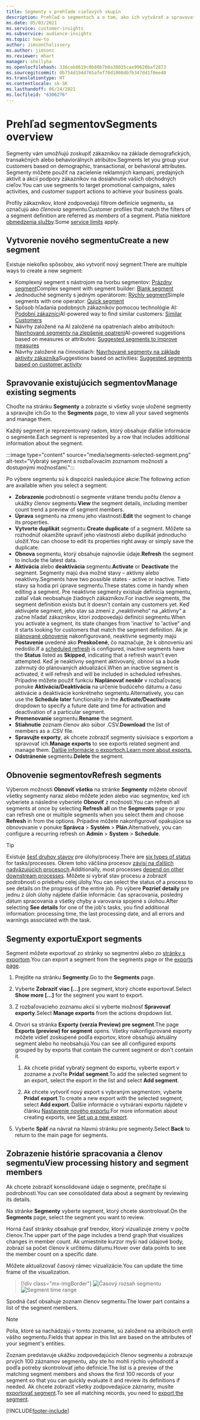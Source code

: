 ```yaml
---
title: Segmenty v prehľade cieľových skupín
description: Prehľad o segmentoch a o tom, ako ich vytvárať a spravovať.
ms.date: 05/03/2021
ms.service: customer-insights
ms.subservice: audience-insights
ms.topic: how-to
author: JimsonChalissery
ms.author: jimsonc
ms.reviewer: mhart
manager: shellyha
ms.openlocfilehash: 336cab8619c0b80b7b8a38035cae99620baf2873
ms.sourcegitcommit: 0b754d194d765afef70d1008db7b347dd1f0ee40
ms.translationtype: HT
ms.contentlocale: sk-SK
ms.lasthandoff: 06/24/2021
ms.locfileid: "6306276"
---
```

# <a name="segments-overview"></a><span data-ttu-id="5a720-103">Prehľad segmentov</span><span class="sxs-lookup"><span data-stu-id="5a720-103">Segments overview</span></span>

<span data-ttu-id="5a720-104">Segmenty vám umožňujú zoskupiť zákazníkov na základe demografických, transakčných alebo behaviorálnych atribútov.</span><span class="sxs-lookup"><span data-stu-id="5a720-104">Segments let you group your customers based on demographic, transactional, or behavioral attributes.</span></span> <span data-ttu-id="5a720-105">Segmenty môžete použiť na zacielenie reklamných kampaní, predajných aktivít a akcií podpory zákazníkov na dosiahnutie vašich obchodných cieľov.</span><span class="sxs-lookup"><span data-stu-id="5a720-105">You can use segments to target promotional campaigns, sales activities, and customer support actions to achieve your business goals.</span></span>

<span data-ttu-id="5a720-106">Profily zákazníkov, ktoré zodpovedajú filtrom definície segmentu, sa označujú ako *členovia* segmentu.</span><span class="sxs-lookup"><span data-stu-id="5a720-106">Customer profiles that match the filters of a segment definition are referred as *members* of a segment.</span></span> <span data-ttu-id="5a720-107">Platia niektoré [obmedzenia služby](service-limits.md).</span><span class="sxs-lookup"><span data-stu-id="5a720-107">Some [service limits](service-limits.md) apply.</span></span>

## <a name="create-a-new-segment"></a><span data-ttu-id="5a720-108">Vytvorenie nového segmentu</span><span class="sxs-lookup"><span data-stu-id="5a720-108">Create a new segment</span></span>

<span data-ttu-id="5a720-109">Existuje niekoľko spôsobov, ako vytvoriť nový segment:</span><span class="sxs-lookup"><span data-stu-id="5a720-109">There are multiple ways to create a new segment:</span></span> 

- <span data-ttu-id="5a720-110">Komplexný segment s nástrojom na tvorbu segmentov: [Prázdny segment](segment-builder.md#create-a-new-segment)</span><span class="sxs-lookup"><span data-stu-id="5a720-110">Complex segment with segment builder: [Blank segment](segment-builder.md#create-a-new-segment)</span></span>
- <span data-ttu-id="5a720-111">Jednoduché segmenty s jedným operátorom: [Rýchly segment](segment-builder.md#quick-segments)</span><span class="sxs-lookup"><span data-stu-id="5a720-111">Simple segments with one operator: [Quick segment](segment-builder.md#quick-segments)</span></span>
- <span data-ttu-id="5a720-112">Spôsob hľadania podobných zákazníkov pomocou technológie AI: [Podobní zákazníci](find-similar-customer-segments.md)</span><span class="sxs-lookup"><span data-stu-id="5a720-112">AI-powered way to find similar customers: [Similar Customers](find-similar-customer-segments.md)</span></span>
- <span data-ttu-id="5a720-113">Návrhy založené na AI založené na opatreniach alebo atribútoch: [Navrhované segmenty na zlepšenie opatrení](suggested-segments.md)</span><span class="sxs-lookup"><span data-stu-id="5a720-113">AI-powered suggestions based on measures or attributes: [Suggested segments to improve measures](suggested-segments.md)</span></span>
- <span data-ttu-id="5a720-114">Návrhy založené na činnostiach: [Navrhované segmenty na základe aktivity zákazníka](suggested-segments-activity.md)</span><span class="sxs-lookup"><span data-stu-id="5a720-114">Suggestions based on activities: [Suggested segments based on customer activity](suggested-segments-activity.md)</span></span>

## <a name="manage-existing-segments"></a><span data-ttu-id="5a720-115">Spravovanie existujúcich segmentov</span><span class="sxs-lookup"><span data-stu-id="5a720-115">Manage existing segments</span></span>

<span data-ttu-id="5a720-116">Choďte na stránku **Segmenty** a zobrazte si všetky svoje uložené segmenty a spravujte ich.</span><span class="sxs-lookup"><span data-stu-id="5a720-116">Go to the **Segments** page, to view all your saved segments and manage them.</span></span>

<span data-ttu-id="5a720-117">Každý segment je reprezentovaný radom, ktorý obsahuje ďalšie informácie o segmente.</span><span class="sxs-lookup"><span data-stu-id="5a720-117">Each segment is represented by a row that includes additional information about the segment.</span></span>

:::image type="content" source="media/segments-selected-segment.png" alt-text="Vybratý segment s rozbaľovacím zoznamom možností a dostupnými možnosťami.":::

<span data-ttu-id="5a720-119">Po výbere segmentu sú k dispozícii nasledujúce akcie:</span><span class="sxs-lookup"><span data-stu-id="5a720-119">The following action are available when you select a segment:</span></span>

- <span data-ttu-id="5a720-120">**Zobrazenie** podrobností o segmente vrátane trendu počtu členov a ukážky členov segmentu.</span><span class="sxs-lookup"><span data-stu-id="5a720-120">**View** the segment details, including member count trend a preview of segment members.</span></span>
- <span data-ttu-id="5a720-121">**Úprava** segmentu na zmenu jeho vlastností.</span><span class="sxs-lookup"><span data-stu-id="5a720-121">**Edit** the segment to change its properties.</span></span>
- <span data-ttu-id="5a720-122">**Vytvorte duplikát** segmentu.</span><span class="sxs-lookup"><span data-stu-id="5a720-122">**Create duplicate** of a segment.</span></span> <span data-ttu-id="5a720-123">Môžete sa rozhodnúť okamžite upraviť jeho vlastnosti alebo duplikát jednoducho uložiť.</span><span class="sxs-lookup"><span data-stu-id="5a720-123">You can choose to edit its properties right away or simply save the duplicate.</span></span>
- <span data-ttu-id="5a720-124">**Obnova** segmentu, ktorý obsahuje najnovšie údaje.</span><span class="sxs-lookup"><span data-stu-id="5a720-124">**Refresh** the segment to include the latest data.</span></span>
- <span data-ttu-id="5a720-125">**Aktivácia** alebo **deaktivácia** segmentu.</span><span class="sxs-lookup"><span data-stu-id="5a720-125">**Activate** or **Deactivate** the segment.</span></span> <span data-ttu-id="5a720-126">Segmenty majú dva možné stavy – aktívny alebo neaktívny.</span><span class="sxs-lookup"><span data-stu-id="5a720-126">Segments have two possible states - active or inactive.</span></span> <span data-ttu-id="5a720-127">Tieto stavy sa hodia pri úprave segmentu.</span><span class="sxs-lookup"><span data-stu-id="5a720-127">These states come in handy when editing a segment.</span></span> <span data-ttu-id="5a720-128">Pre neaktívne segmenty existuje definícia segmentu, zatiaľ však neobsahuje žiadnych zákazníkov.</span><span class="sxs-lookup"><span data-stu-id="5a720-128">For inactive segments, the segment definition exists but it doesn't contain any customers yet.</span></span> <span data-ttu-id="5a720-129">Keď aktivujete segment, jeho stav sa zmení z „neaktívneho“ na „aktívny“ a začne hľadať zákazníkov, ktorí zodpovedajú definícii segmentu.</span><span class="sxs-lookup"><span data-stu-id="5a720-129">When you activate a segment, its state changes from 'inactive' to 'active" and it starts looking for customers that match the segment definition.</span></span> <span data-ttu-id="5a720-130">Ak je [plánované obnovenie](system.md#schedule-tab) nakonfigurované, neaktívne segmenty majú **Postavenie** uvedené ako **Preskočené**, čo naznačuje, že k obnoveniu ani nedošlo.</span><span class="sxs-lookup"><span data-stu-id="5a720-130">If a [scheduled refresh](system.md#schedule-tab) is configured, inactive segments have the **Status** listed as **Skipped**, indicating that a refresh wasn't even attempted.</span></span> <span data-ttu-id="5a720-131">Keď je neaktívny segment aktivovaný, obnoví sa a bude zahrnutý do plánovaných aktualizácií.</span><span class="sxs-lookup"><span data-stu-id="5a720-131">When an inactive segment is activated, it will refresh and will be included in scheduled refreshes.</span></span>
  <span data-ttu-id="5a720-132">Prípadne môžete použiť funkciu **Naplánovať neskôr** v rozbaľovacej ponuke **Aktivácia/Deaktivácia** na určenie budúceho dátumu a času aktivácie a deaktivácie konkrétneho segmentu.</span><span class="sxs-lookup"><span data-stu-id="5a720-132">Alternatively, you can use the **Schedule later** functionality in the **Activate/Deactivate** dropdown to specify a future date and time for activation and deactivation of a particular segment.</span></span>
- <span data-ttu-id="5a720-133">**Premenovanie** segmentu.</span><span class="sxs-lookup"><span data-stu-id="5a720-133">**Rename** the segment.</span></span>
- <span data-ttu-id="5a720-134">**Stiahnutie** zoznam členov ako súbor .CSV.</span><span class="sxs-lookup"><span data-stu-id="5a720-134">**Download** the list of members as a .CSV file.</span></span>
- <span data-ttu-id="5a720-135">**Spravujte exporty**, ak chcete zobraziť segmenty súvisiace s exportom a spravovať ich.</span><span class="sxs-lookup"><span data-stu-id="5a720-135">**Manage exports** to see exports related segment and manage them.</span></span> [<span data-ttu-id="5a720-136">Ďalšie informácie o exportoch.</span><span class="sxs-lookup"><span data-stu-id="5a720-136">Learn more about exports.</span></span>](export-destinations.md)
- <span data-ttu-id="5a720-137">**Odstránenie** segmentu.</span><span class="sxs-lookup"><span data-stu-id="5a720-137">**Delete** the segment.</span></span>

## <a name="refresh-segments"></a><span data-ttu-id="5a720-138">Obnovenie segmentov</span><span class="sxs-lookup"><span data-stu-id="5a720-138">Refresh segments</span></span>

<span data-ttu-id="5a720-139">Výberom možnosti **Obnoviť všetko** na stránke **Segmenty** môžete obnoviť všetky segmenty naraz alebo môžete jeden alebo viac segmentov, keď ich vyberiete a následne vyberiete **Obnoviť** z možností.</span><span class="sxs-lookup"><span data-stu-id="5a720-139">You can refresh all segments at once by selecting **Refresh all** on the **Segments** page or you can refresh one or multiple segments when you select them and choose **Refresh** in from the options.</span></span> <span data-ttu-id="5a720-140">Prípadne môžete nakonfigurovať opakujúce sa obnovovanie v ponuke **Správca** > **Systém** > **Plán**.</span><span class="sxs-lookup"><span data-stu-id="5a720-140">Alternatively, you can configure a recurring refresh on **Admin** > **System** > **Schedule**.</span></span>

> [!TIP]
> <span data-ttu-id="5a720-141">Existuje [šesť druhov stavov](system.md#status-types) pre úlohy/procesy.</span><span class="sxs-lookup"><span data-stu-id="5a720-141">There are [six types of status](system.md#status-types) for tasks/processes.</span></span> <span data-ttu-id="5a720-142">Okrem toho väčšina procesov [závisí na ďalších nadväzujúcich procesoch](system.md#refresh-policies).</span><span class="sxs-lookup"><span data-stu-id="5a720-142">Additionally, most processes [depend on other downstream processes](system.md#refresh-policies).</span></span> <span data-ttu-id="5a720-143">Môžete si vybrať stav procesu a zobraziť podrobnosti o priebehu celej úlohy.</span><span class="sxs-lookup"><span data-stu-id="5a720-143">You can select the status of a process to see details on the progress of the entire job.</span></span> <span data-ttu-id="5a720-144">Po výbere **Pozrieť detaily** pre jednu z úloh úlohy nájdete ďalšie informácie: čas spracovania, posledný dátum spracovania a všetky chyby a varovania spojené s úlohou.</span><span class="sxs-lookup"><span data-stu-id="5a720-144">After selecting **See details** for one of the job's tasks, you find additional information: processing time, the last processing date, and all errors and warnings associated with the task.</span></span>

## <a name="export-segments"></a><span data-ttu-id="5a720-145">Segmenty exportu</span><span class="sxs-lookup"><span data-stu-id="5a720-145">Export segments</span></span>

<span data-ttu-id="5a720-146">Segment môžete exportovať zo stránky so segmentmi alebo zo [stránky s exportom](export-destinations.md).</span><span class="sxs-lookup"><span data-stu-id="5a720-146">You can export a segment from the segments page or the [exports page](export-destinations.md).</span></span> 

1. <span data-ttu-id="5a720-147">Prejdite na stránku **Segmenty**.</span><span class="sxs-lookup"><span data-stu-id="5a720-147">Go to the **Segments** page.</span></span>

1. <span data-ttu-id="5a720-148">Vyberte **Zobraziť viac [...]** pre segment, ktorý chcete exportovať.</span><span class="sxs-lookup"><span data-stu-id="5a720-148">Select **Show more [...]** for the segment you want to export.</span></span>

1. <span data-ttu-id="5a720-149">Z rozbaľovacieho zoznamu akcií si vyberte možnosť **Spravovať exporty**.</span><span class="sxs-lookup"><span data-stu-id="5a720-149">Select **Manage exports** from the actions dropdown list.</span></span>

1. <span data-ttu-id="5a720-150">Otvorí sa stránka **Exporty (verzia Preview) pre segment**.</span><span class="sxs-lookup"><span data-stu-id="5a720-150">The page **Exports (preview) for segment** opens.</span></span> <span data-ttu-id="5a720-151">Všetky nakonfigurované exporty môžete vidieť zoskupené podľa exportov, ktoré obsahujú aktuálny segment alebo ho neobsahujú.</span><span class="sxs-lookup"><span data-stu-id="5a720-151">You can see all configured exports grouped by by exports that contain the current segment or don't contain it.</span></span>

   1. <span data-ttu-id="5a720-152">Ak chcete pridať vybratý segment do exportu, vyberte export v zozname a zvoľte **Pridať segment**.</span><span class="sxs-lookup"><span data-stu-id="5a720-152">To add the selected segment to an export, select the export in the list and select **Add segment**.</span></span>

   1. <span data-ttu-id="5a720-153">Ak chcete vytvoriť nový export s vybraným segmentom, vyberte **Pridať export**.</span><span class="sxs-lookup"><span data-stu-id="5a720-153">To create a new export with the selected segment, select **Add export**.</span></span> <span data-ttu-id="5a720-154">Ďalšie informácie o vytváraní exportu nájdete v článku [Nastavenie nového exportu](export-destinations.md#set-up-a-new-export).</span><span class="sxs-lookup"><span data-stu-id="5a720-154">For more information about creating exports, see [Set up a new export](export-destinations.md#set-up-a-new-export).</span></span>

1. <span data-ttu-id="5a720-155">Vyberte **Späť** na návrat na hlavnú stránku pre segmenty.</span><span class="sxs-lookup"><span data-stu-id="5a720-155">Select **Back** to return to the main page for segments.</span></span>

## <a name="view-processing-history-and-segment-members"></a><span data-ttu-id="5a720-156">Zobrazenie histórie spracovania a členov segmentu</span><span class="sxs-lookup"><span data-stu-id="5a720-156">View processing history and segment members</span></span>

<span data-ttu-id="5a720-157">Ak chcete zobraziť konsolidované údaje o segmente, prečítajte si podrobnosti.</span><span class="sxs-lookup"><span data-stu-id="5a720-157">You can see consolidated data about a segment by reviewing its details.</span></span>

<span data-ttu-id="5a720-158">Na stránke **Segmenty** vyberte segment, ktorý chcete skontrolovať.</span><span class="sxs-lookup"><span data-stu-id="5a720-158">On the **Segments** page, select the segment you want to review.</span></span>

<span data-ttu-id="5a720-159">Horná časť stránky obsahuje graf trendov, ktorý vizualizuje zmeny v počte členov.</span><span class="sxs-lookup"><span data-stu-id="5a720-159">The upper part of the page includes a trend graph that visualizes changes in member count.</span></span> <span data-ttu-id="5a720-160">Ak umiestnite kurzor myši nad údajové body, zobrazí sa počet členov k určitému dátumu.</span><span class="sxs-lookup"><span data-stu-id="5a720-160">Hover over data points to see the member count on a specific date.</span></span>

<span data-ttu-id="5a720-161">Môžete aktualizovať časový rámec vizualizácie.</span><span class="sxs-lookup"><span data-stu-id="5a720-161">You can update the time frame of the visualization.</span></span>

> [!div class="mx-imgBorder"]
> <span data-ttu-id="5a720-162">![Časový rozsah segmentu](media/segment-time-range.png "Časový rozsah segmentu")</span><span class="sxs-lookup"><span data-stu-id="5a720-162">![Segment time range](media/segment-time-range.png "Segment time range")</span></span>

<span data-ttu-id="5a720-163">Spodná časť obsahuje zoznam členov segmentu.</span><span class="sxs-lookup"><span data-stu-id="5a720-163">The lower part contains a list of the segment members.</span></span>

> [!NOTE]
> <span data-ttu-id="5a720-164">Polia, ktoré sa nachádzajú v tomto zozname, sú založené na atribútoch entít vášho segmentu.</span><span class="sxs-lookup"><span data-stu-id="5a720-164">Fields that appear in this list are based on the attributes of your segment's entities.</span></span>
>
><span data-ttu-id="5a720-165">Zoznam predstavuje ukážku zodpovedajúcich členov segmentu a zobrazuje prvých 100 záznamov segmentu, aby ste ho mohli rýchlo vyhodnotiť a podľa potreby skontrolovať jeho definície.</span><span class="sxs-lookup"><span data-stu-id="5a720-165">The list is a preview of the matching segment members and shows the first 100 records of your segment so that you can quickly evaluate it and review its definitions if needed.</span></span> <span data-ttu-id="5a720-166">Ak chcete zobraziť všetky zodpovedajúce záznamy, musíte [exportovať segment](export-destinations.md).</span><span class="sxs-lookup"><span data-stu-id="5a720-166">To see all matching records, you need to [export the segment](export-destinations.md).</span></span>

[!INCLUDE[footer-include](../includes/footer-banner.md)] 
